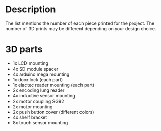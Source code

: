 # Description
The list mentions the number of each piece printed for the project. The number of 3D prints may be different depending on your design choice.
# 3D parts
- 1x LCD mounting
- 4x SD module spacer
- 4x arduino mega mounting
- 1x door lock (each part)
- 1x elactec reader mounting (each part)
- 2x encoding lung reader
- 4x inductive sensor mounting
- 2x motor coupling SG92
- 2x motor mounting
- 2x push button cover (different colors)
- 4x shelf bracket
- 8x touch sensor mounting
